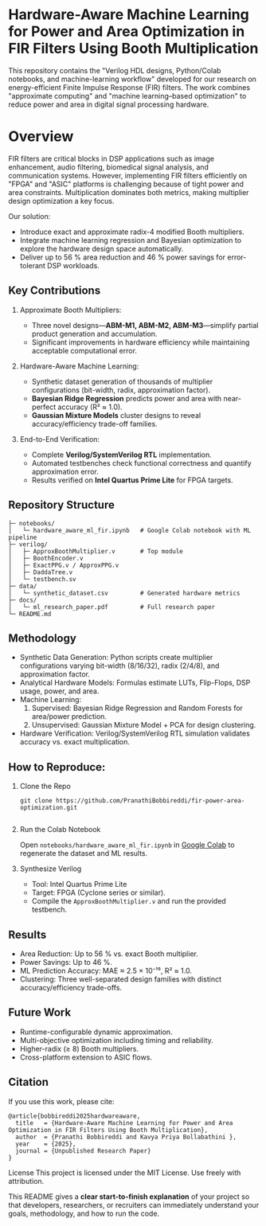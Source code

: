 
# Hardware-Aware Machine Learning for Power and Area Optimization in FIR Filters Using Booth Multiplication

This repository contains the "Verilog HDL designs, Python/Colab notebooks, and machine-learning workflow" developed for our research on energy-efficient Finite Impulse Response (FIR) filters.
The work combines "approximate computing" and "machine learning–based optimization" to reduce power and area in digital signal processing hardware.

# Overview

FIR filters are critical blocks in DSP applications such as image enhancement, audio filtering, biomedical signal analysis, and communication systems.
However, implementing FIR filters efficiently on "FPGA" and "ASIC" platforms is challenging because of tight power and area constraints.
Multiplication dominates both metrics, making multiplier design optimization a key focus.

Our solution:

* Introduce exact and approximate radix-4 modified Booth multipliers.
* Integrate machine learning regression and Bayesian optimization to explore the hardware design space automatically.
* Deliver up to 56 % area reduction and 46 % power savings for error-tolerant DSP workloads.


## Key Contributions

1. Approximate Booth Multipliers:

   * Three novel designs—**ABM-M1, ABM-M2, ABM-M3**—simplify partial product generation and accumulation.
   * Significant improvements in hardware efficiency while maintaining acceptable computational error.

2. Hardware-Aware Machine Learning:

   * Synthetic dataset generation of thousands of multiplier configurations (bit-width, radix, approximation factor).
   * **Bayesian Ridge Regression** predicts power and area with near-perfect accuracy (R² ≈ 1.0).
   * **Gaussian Mixture Models** cluster designs to reveal accuracy/efficiency trade-off families.

3. End-to-End Verification:

   * Complete **Verilog/SystemVerilog RTL** implementation.
   * Automated testbenches check functional correctness and quantify approximation error.
   * Results verified on **Intel Quartus Prime Lite** for FPGA targets.


##  Repository Structure

```
├─ notebooks/
│   └─ hardware_aware_ml_fir.ipynb   # Google Colab notebook with ML pipeline
├─ verilog/
│   ├─ ApproxBoothMultiplier.v       # Top module
│   ├─ BoothEncoder.v
│   ├─ ExactPPG.v / ApproxPPG.v
│   ├─ DaddaTree.v
│   └─ testbench.sv
├─ data/
│   └─ synthetic_dataset.csv         # Generated hardware metrics
├─ docs/
│   └─ ml_research_paper.pdf         # Full research paper
└─ README.md
```

## Methodology

* Synthetic Data Generation: Python scripts create multiplier configurations varying bit-width (8/16/32), radix (2/4/8), and approximation factor.
* Analytical Hardware Models: Formulas estimate LUTs, Flip-Flops, DSP usage, power, and area.
* Machine Learning:
  1) Supervised: Bayesian Ridge Regression and Random Forests for area/power prediction.
  2) Unsupervised: Gaussian Mixture Model + PCA for design clustering.
* Hardware Verification: Verilog/SystemVerilog RTL simulation validates accuracy vs. exact multiplication.

## How to Reproduce:

1. Clone the Repo
   ```
   git clone https://github.com/PranathiBobbireddi/fir-power-area-optimization.git
   
   
2. Run the Colab Notebook
   
    Open `notebooks/hardware_aware_ml_fir.ipynb` in [Google Colab](https://colab.research.google.com/) to regenerate the dataset and ML results.
   
4. Synthesize Verilog
   * Tool: Intel Quartus Prime Lite
   * Target: FPGA (Cyclone series or similar).
   * Compile the `ApproxBoothMultiplier.v` and run the provided testbench.

## Results

* Area Reduction: Up to 56 % vs. exact Booth multiplier.
* Power Savings: Up to 46 %.
* ML Prediction Accuracy: MAE ≈ 2.5 × 10⁻¹⁵, R² ≈ 1.0.
* Clustering: Three well-separated design families with distinct accuracy/efficiency trade-offs.

## Future Work

* Runtime-configurable dynamic approximation.
* Multi-objective optimization including timing and reliability.
* Higher-radix (≥ 8) Booth multipliers.
* Cross-platform extension to ASIC flows.

##  Citation

If you use this work, please cite:

```
@article{bobbireddi2025hardwareaware,
  title   = {Hardware-Aware Machine Learning for Power and Area Optimization in FIR Filters Using Booth Multiplication},
  author  = {Pranathi Bobbireddi and Kavya Priya Bollabathini },
  year    = {2025},
  journal = {Unpublished Research Paper}
}
```

License
This project is licensed under the MIT License. Use freely with attribution.


This README gives a **clear start-to-finish explanation** of your project so that developers, researchers, or recruiters can immediately understand your goals, methodology, and how to run the code.

